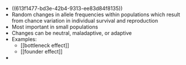 - ((613f1477-bd3e-42b4-9313-ee83d84f8135))
- Random changes in allele frequencies within populations which result from chance variation in individual survival and reproduction
- Most important in small populations
- Changes can be neutral, maladaptive, or adaptive
- Examples:
	- [[bottleneck effect]]
	- [[founder effect]]
-